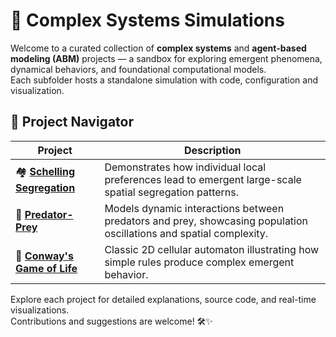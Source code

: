 # 🧩 Complex Systems Simulations

Welcome to a curated collection of **complex systems** and **agent-based modeling (ABM)** projects — a sandbox for exploring emergent phenomena, dynamical behaviors, and foundational computational models.  
Each subfolder hosts a standalone simulation with code, configuration and visualization.



## 🚀 Project Navigator

| Project                                                                 | Description                                         |
|-------------------------------------------------------------------------|-----------------------------------------------------|
| 🏘️ [**Schelling Segregation**](https://github.com/FarshadAmiri/complex-systems-simulations/tree/main/schelling-abm) | Demonstrates how individual local preferences lead to emergent large-scale spatial segregation patterns. |
| 🦌 [**Predator-Prey**](https://github.com/FarshadAmiri/complex-systems-simulations/tree/main/predator-prey)     | Models dynamic interactions between predators and prey, showcasing population oscillations and spatial complexity. |
| 🎲 [**Conway's Game of Life**](https://github.com/FarshadAmiri/complex-systems-simulations/tree/main/conway-game-of-life)          | Classic 2D cellular automaton illustrating how simple rules produce complex emergent behavior. |



Explore each project for detailed explanations, source code, and real-time visualizations.  
Contributions and suggestions are welcome! 🛠️✨
